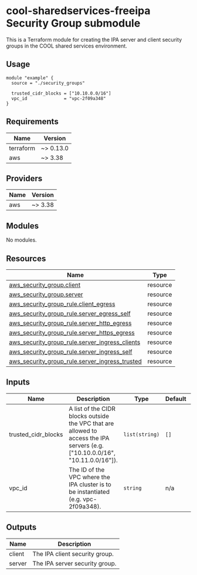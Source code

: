 # cool-sharedservices-freeipa Security Group submodule #

This is a Terraform module for creating the IPA server and client
security groups in the COOL shared services environment.

## Usage ##

```hcl
module "example" {
  source = "./security_groups"

  trusted_cidr_blocks = ["10.10.0.0/16"]
  vpc_id              = "vpc-2f09a348"
}
```

## Requirements ##

| Name | Version |
|------|---------|
| terraform | ~> 0.13.0 |
| aws | ~> 3.38 |

## Providers ##

| Name | Version |
|------|---------|
| aws | ~> 3.38 |

## Modules ##

No modules.

## Resources ##

| Name | Type |
|------|------|
| [aws_security_group.client](https://registry.terraform.io/providers/hashicorp/aws/latest/docs/resources/security_group) | resource |
| [aws_security_group.server](https://registry.terraform.io/providers/hashicorp/aws/latest/docs/resources/security_group) | resource |
| [aws_security_group_rule.client_egress](https://registry.terraform.io/providers/hashicorp/aws/latest/docs/resources/security_group_rule) | resource |
| [aws_security_group_rule.server_egress_self](https://registry.terraform.io/providers/hashicorp/aws/latest/docs/resources/security_group_rule) | resource |
| [aws_security_group_rule.server_http_egress](https://registry.terraform.io/providers/hashicorp/aws/latest/docs/resources/security_group_rule) | resource |
| [aws_security_group_rule.server_https_egress](https://registry.terraform.io/providers/hashicorp/aws/latest/docs/resources/security_group_rule) | resource |
| [aws_security_group_rule.server_ingress_clients](https://registry.terraform.io/providers/hashicorp/aws/latest/docs/resources/security_group_rule) | resource |
| [aws_security_group_rule.server_ingress_self](https://registry.terraform.io/providers/hashicorp/aws/latest/docs/resources/security_group_rule) | resource |
| [aws_security_group_rule.server_ingress_trusted](https://registry.terraform.io/providers/hashicorp/aws/latest/docs/resources/security_group_rule) | resource |

## Inputs ##

| Name | Description | Type | Default | Required |
|------|-------------|------|---------|:--------:|
| trusted\_cidr\_blocks | A list of the CIDR blocks outside the VPC that are allowed to access the IPA servers (e.g. ["10.10.0.0/16", "10.11.0.0/16"]). | `list(string)` | `[]` | no |
| vpc\_id | The ID of the VPC where the IPA cluster is to be instantiated (e.g. vpc-2f09a348). | `string` | n/a | yes |

## Outputs ##

| Name | Description |
|------|-------------|
| client | The IPA client security group. |
| server | The IPA server security group. |
